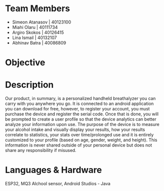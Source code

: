 # Team Members
* Simeon Atanasov | 40123100
* Miahi Olaru | 40111734
* Argiro Skokos | 40126415
* Lina Ismail | 40132107
* Abhinav Batra | 40086809
# Objective
# Description
Our product, in summary, is a personalized handheld breathalyzer you can carry with you anywhere you go. It is connected to an android application you can download for free, however, to register your account, you must purchase the device and register the serial code. Once that is done, you will be prompted to create a user profile so that the device analytics can better analyze your information upon use. The purpose of the device is to measure your alcohol intake and visually display your results, how your results correlate to statistics, your stats over time/prolonged use and it is entirely customized to your profile (based on age, gender, weight, and height). This information is never shared outside of your personal device but does not share any responsibility if misused.  

# Languages & Hardware
ESP32, MQ3 Alchool sensor, Android Studios - Java

